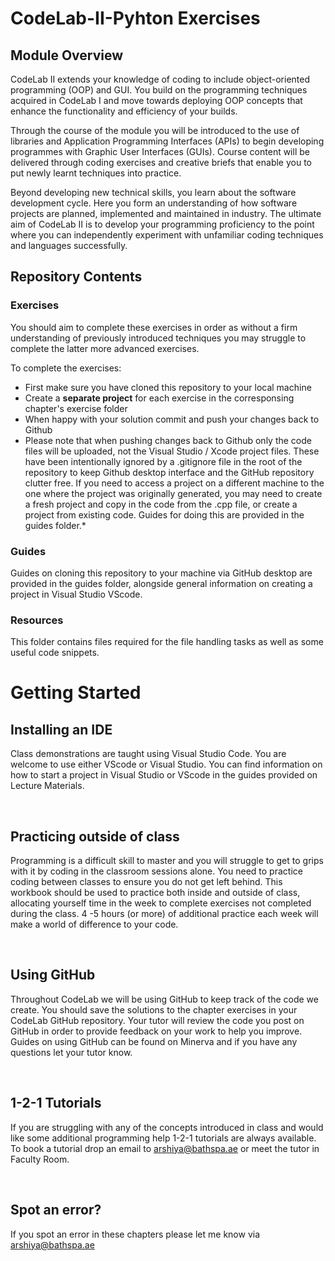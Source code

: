 # CodeLab-II-Pyhton Exercises

## Module Overview

CodeLab II extends your knowledge of coding to include object-oriented programming (OOP) and GUI. You build on the  programming techniques acquired in CodeLab I and move towards deploying OOP concepts that enhance the functionality and efficiency of your builds.

Through the course of the module you will be introduced to the use of libraries and Application Programming Interfaces (APIs) to begin developing programmes with Graphic User Interfaces (GUIs). Course content will be delivered through coding exercises and creative briefs that enable you to put newly learnt techniques into practice.

Beyond developing new technical skills, you learn about the software development cycle. Here you form an understanding of how software projects are planned, implemented and maintained in industry. The ultimate aim of CodeLab II is to develop your programming proficiency to the point where you can independently experiment with unfamiliar coding techniques and languages successfully.
## Repository Contents

### Exercises

You should aim to complete these exercises in order as without a firm understanding of previously introduced techniques you may struggle to complete the latter more advanced exercises. 

To complete the exercises:

* First make sure you have cloned this repository to your local machine
* Create a **separate project** for each exercise in the corresponsing chapter's exercise folder
* When happy with your solution commit and push your changes back to Github
* Please note that when pushing changes back to Github only the code files will be uploaded, not the Visual Studio / Xcode project files. These have been intentionally ignored by a .gitignore file in the root of the repository to keep Github desktop interface and the GitHub repository clutter free. If you need to access a project on a different machine to the one where the project was originally generated, you may need to create a fresh project and copy in the code from the .cpp file, or create a project from existing code. Guides for doing this are provided in the guides folder.*
### Guides

Guides on cloning this repository to your machine via GitHub desktop are provided in the guides folder, alongside general information on creating a project in Visual Studio VScode.

### Resources

This folder contains files required for the file handling tasks as well as some useful code snippets.

# Getting Started

## Installing an IDE

Class demonstrations are taught using Visual Studio Code. You are welcome to use either VScode or Visual Studio. 
You can find information on how to start a project in Visual Studio or VScode in the guides provided on Lecture Materials.

&nbsp;
&nbsp;

## Practicing outside of class

Programming is a difficult skill to master and you will struggle to get to grips with it by coding in the classroom sessions alone. 
You need to practice coding between classes to ensure you do not get left behind. 
This workbook should be used to practice both inside and outside of class, allocating yourself time in the week to complete exercises not completed during the class.
4 -5 hours (or more) of additional practice each week will make a world of difference to your code.

&nbsp;
&nbsp;

## Using GitHub

Throughout CodeLab we will be using GitHub to keep track of the code we create. 
You should save the solutions to the chapter exercises in your CodeLab GitHub repository. 
Your tutor will review the code you post on GitHub in order to provide feedback on your work to help you improve. 
Guides on using GitHub can be found on Minerva and if you have any questions let your tutor know.

&nbsp;
&nbsp;

## 1-2-1 Tutorials

If you are struggling with any of the concepts introduced in class and would like some additional programming help 1-2-1 tutorials are always available. 
To book a tutorial drop an email to arshiya@bathspa.ae or meet the tutor in Faculty Room.


&nbsp;
&nbsp;

## Spot an error?

If you spot an error in these chapters please let me know via arshiya@bathspa.ae
